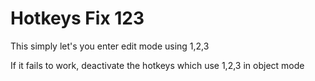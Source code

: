 # Hotkeys Fix 123

This simply let's you enter edit mode using 1,2,3 

If it fails to work, deactivate the hotkeys which  use 1,2,3 in object mode
